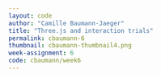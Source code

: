 ```yaml
---
layout: code
author: "Camille Baumann-Jaeger"
title: "Three.js and interaction trials"
permalink: cbaumann-6
thumbnail: cbaumann-thumbnail4.png
week-assignment: 6
code: cbaumann/week6
---
```



